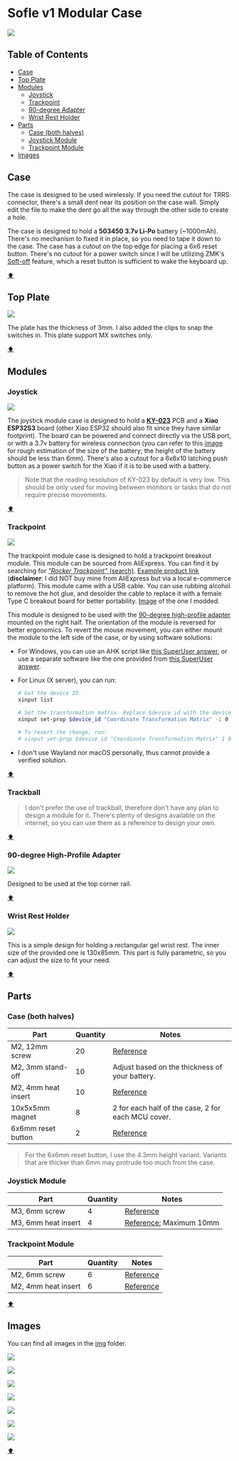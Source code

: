 # Sofle v1 Modular Case

![](img/100.jpg)

## Table of Contents

-   [Case](#case)
-   [Top Plate](#top-plate)
-   [Modules](#modules)
    -   [Joystick](#joystick)
    -   [Trackpoint](#trackpoint)
    -   [90-degree Adapter](#90-degree-high-profile-adapter)
    -   [Wrist Rest Holder](#wrist-rest-holder)
-   [Parts](#parts)
    -   [Case (both halves)](#case-both-halves)
    -   [Joystick Module](#joystick-module)
    -   [Trackpoint Module](#trackpoint-module)
-   [Images](#images)

## Case

The case is designed to be used wirelessly. If you need the cutout for TRRS connector, there's a small dent near its position on the case wall. Simply edit the file to make the dent go all the way through the other side to create a hole.

The case is designed to hold a **503450 3.7v Li-Po** battery (~1000mAh). There's no mechanism to fixed it in place, so you need to tape it down to the case. The case has a cutout on the top edge for placing a 6x6 reset button. There's no cutout for a power switch since I will be utilizing ZMK's [Soft-off](https://zmk.dev/docs/features/soft-off) feature, which a reset button is sufficient to wake the keyboard up.

[:arrow_up:](#table-of-contents)

## Top Plate

![](img/10.png)

The plate has the thickness of 3mm. I also added the clips to snap the switches in. This plate support MX switches only.

[:arrow_up:](#table-of-contents)

## Modules

### Joystick

![](img/05.png)

The joystick module case is designed to hold a **[KY-023](https://arduinomodules.info/ky-023-joystick-dual-axis-module/)** PCB and a **Xiao ESP32S3** board (other Xiao ESP32 should also fit since they have similar footprint). The board can be powered and connect directly via the USB port, or with a 3.7v battery for wireless connection (you can refer to this [image](img/08.png) for rough estimation of the size of the battery; the height of the battery should be less than 6mm). There's also a cutout for a 6x6x10 latching push button as a power switch for the Xiao if it is to be used with a battery.

> Note that the reading resolution of KY-023 by default is very low. This should be only used for moving between monitors or tasks that do not require precise movements.

[:arrow_up:](#table-of-contents)

### Trackpoint

![](img/13.png)

The trackpoint module case is designed to hold a trackpoint breakout module. This module can be sourced from AliExpress. You can find it by searching for [_"Rocker Trackpoint"_ (search)](https://aliexpress.com/w/wholesale-rocker-trackpoint.html). [Example product link](https://aliexpress.com/item/1005006403709759.html) (**disclaimer**: I did NOT buy mine from AliExpress but via a local e-commerce platform). This module came with a USB cable. You can use rubbing alcohol to remove the hot glue, and desolder the cable to replace it with a female Type C breakout board for better portability. [Image](img/rocker_trackpoint_module_modded.jpg) of the one I modded.

This module is designed to be used with the [90-degree high-profile adapter](#90-degree-high-profile-adapter) mounted on the right half. The orientation of the module is reversed for better ergonomics. To revert the mouse movement, you can either mount the module to the left side of the case, or by using software solutions:

-   For Windows, you can use an AHK script like [this SuperUser answer](https://superuser.com/a/1067929), or use a separate software like the one provided from [this SuperUser answer](https://superuser.com/a/406865).
-   For Linux (X server), you can run:

    ```bash
    # Get the device ID.
    xinput list

    # Set the transformation matrix. Replace $device_id with the device ID you got from the previous command.
    xinput set-prop $device_id "Coordinate Transformation Matrix" -1 0 1 0 -1 1 0 0 1

    # To revert the change, run:
    # xinput set-prop $device_id "Coordinate Transformation Matrix" 1 0 1 0 1 1 0 0 1
    ```

-   I don't use Wayland nor macOS personally, thus cannot provide a verified solution.

[:arrow_up:](#table-of-contents)

### Trackball

> I don't prefer the use of trackball, therefore don't have any plan to design a module for it. There's plenty of designs available on the internet, so you can use them as a reference to design your own.

[:arrow_up:](#table-of-contents)

### 90-degree High-Profile Adapter

![](img/12.png)

Designed to be used at the top corner rail.

[:arrow_up:](#table-of-contents)

### Wrist Rest Holder

![](img/15.png)

This is a simple design for holding a rectangular gel wrist rest. The inner size of the provided one is 130x85mm. This part is fully parametric, so you can adjust the size to fit your need.

[:arrow_up:](#table-of-contents)

## Parts

### Case (both halves)

| Part                | Quantity | Notes                                              |
| ------------------- | -------- | -------------------------------------------------- |
| M2, 12mm screw      | 20       | [Reference](img/screw_m2.jpeg)                     |
| M2, 3mm stand-off   | 10       | Adjust based on the thickness of your battery.     |
| M2, 4mm heat insert | 10       | [Reference](img/insert_m2.jpeg)                    |
| 10x5x5mm magnet     | 8        | 2 for each half of the case, 2 for each MCU cover. |
| 6x6mm reset button  | 2        | [Reference](img/6x6_button.jpeg)                   |

> For the 6x6mm reset button, I use the 4.3mm height variant. Variants that are thicker than 6mm may protrude too much from the case.

### Joystick Module

| Part                | Quantity | Notes                                         |
| ------------------- | -------- | --------------------------------------------- |
| M3, 6mm screw       | 4        | [Reference](img/screw_m3.jpeg)                |
| M3, 6mm heat insert | 4        | [Reference](img/insert_m3.jpeg); Maximum 10mm |

### Trackpoint Module

| Part                | Quantity | Notes                           |
| ------------------- | -------- | ------------------------------- |
| M2, 6mm screw       | 6        | [Reference](img/screw_m2.jpeg)  |
| M2, 4mm heat insert | 6        | [Reference](img/insert_m2.jpeg) |

[:arrow_up:](#table-of-contents)

## Images

You can find all images in the [img](img) folder.

![](img/103.jpg)

![](img/101.jpg)

![](img/102.jpg)

![](img/03.png)

![](img/04.png)

![](img/14.png)

![](img/11.png)

[:arrow_up:](#table-of-contents)
